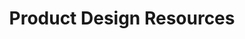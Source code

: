 ---
categories: writing
layout: writing

title: Product Design Resources
description: A list of things I've read, people I've admired, and practices I've tried that have helped me become a better designer.

original_source:
original_link: https://www.notion.so/brandorn/Product-Design-Resources-5e55e092a4d144ef898540cdf428c7cc

---